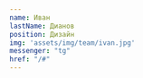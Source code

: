 ```yaml
---
name: Иван
lastName: Дианов
position: Дизайн
img: 'assets/img/team/ivan.jpg'
messenger: "tg"
href: "/#"
---
```

